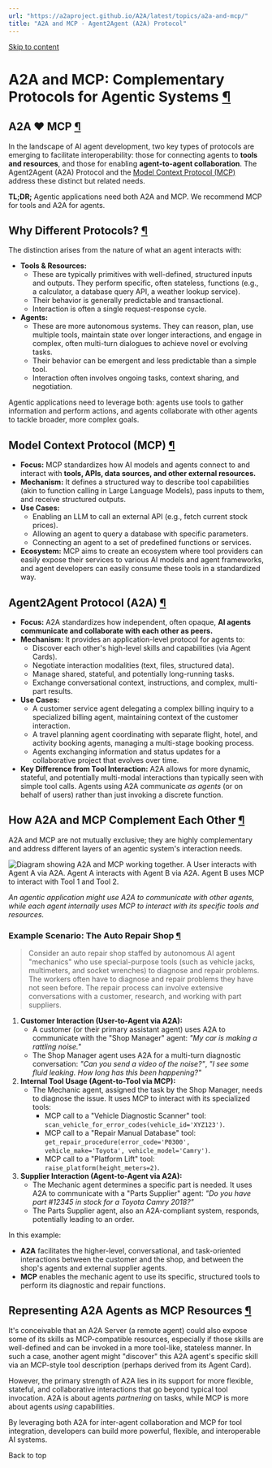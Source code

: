 ```yaml
---
url: "https://a2aproject.github.io/A2A/latest/topics/a2a-and-mcp/"
title: "A2A and MCP - Agent2Agent (A2A) Protocol"
---
```


[Skip to content](https://a2aproject.github.io/A2A/latest/topics/a2a-and-mcp/#a2a-and-mcp-complementary-protocols-for-agentic-systems)

# A2A and MCP: Complementary Protocols for Agentic Systems [¶](https://a2aproject.github.io/A2A/latest/topics/a2a-and-mcp/\#a2a-and-mcp-complementary-protocols-for-agentic-systems "Permanent link")

## A2A ❤️ MCP [¶](https://a2aproject.github.io/A2A/latest/topics/a2a-and-mcp/\#a2a-mcp "Permanent link")

In the landscape of AI agent development, two key types of protocols are emerging to facilitate interoperability: those for connecting agents to **tools and resources**, and those for enabling **agent-to-agent collaboration**. The Agent2Agent (A2A) Protocol and the [Model Context Protocol (MCP)](https://modelcontextprotocol.io/) address these distinct but related needs.

**TL;DR;** Agentic applications need both A2A and MCP. We recommend MCP for tools and A2A for agents.

## Why Different Protocols? [¶](https://a2aproject.github.io/A2A/latest/topics/a2a-and-mcp/\#why-different-protocols "Permanent link")

The distinction arises from the nature of what an agent interacts with:

- **Tools & Resources:**
  - These are typically primitives with well-defined, structured inputs and outputs. They perform specific, often stateless, functions (e.g., a calculator, a database query API, a weather lookup service).
  - Their behavior is generally predictable and transactional.
  - Interaction is often a single request-response cycle.
- **Agents:**
  - These are more autonomous systems. They can reason, plan, use multiple tools, maintain state over longer interactions, and engage in complex, often multi-turn dialogues to achieve novel or evolving tasks.
  - Their behavior can be emergent and less predictable than a simple tool.
  - Interaction often involves ongoing tasks, context sharing, and negotiation.

Agentic applications need to leverage both: agents use tools to gather information and perform actions, and agents collaborate with other agents to tackle broader, more complex goals.

## Model Context Protocol (MCP) [¶](https://a2aproject.github.io/A2A/latest/topics/a2a-and-mcp/\#model-context-protocol-mcp "Permanent link")

- **Focus:** MCP standardizes how AI models and agents connect to and interact with **tools, APIs, data sources, and other external resources.**
- **Mechanism:** It defines a structured way to describe tool capabilities (akin to function calling in Large Language Models), pass inputs to them, and receive structured outputs.
- **Use Cases:**
  - Enabling an LLM to call an external API (e.g., fetch current stock prices).
  - Allowing an agent to query a database with specific parameters.
  - Connecting an agent to a set of predefined functions or services.
- **Ecosystem:** MCP aims to create an ecosystem where tool providers can easily expose their services to various AI models and agent frameworks, and agent developers can easily consume these tools in a standardized way.

## Agent2Agent Protocol (A2A) [¶](https://a2aproject.github.io/A2A/latest/topics/a2a-and-mcp/\#agent2agent-protocol-a2a "Permanent link")

- **Focus:** A2A standardizes how independent, often opaque, **AI agents communicate and collaborate with each other as peers.**
- **Mechanism:** It provides an application-level protocol for agents to:
  - Discover each other's high-level skills and capabilities (via Agent Cards).
  - Negotiate interaction modalities (text, files, structured data).
  - Manage shared, stateful, and potentially long-running tasks.
  - Exchange conversational context, instructions, and complex, multi-part results.
- **Use Cases:**
  - A customer service agent delegating a complex billing inquiry to a specialized billing agent, maintaining context of the customer interaction.
  - A travel planning agent coordinating with separate flight, hotel, and activity booking agents, managing a multi-stage booking process.
  - Agents exchanging information and status updates for a collaborative project that evolves over time.
- **Key Difference from Tool Interaction:** A2A allows for more dynamic, stateful, and potentially multi-modal interactions than typically seen with simple tool calls. Agents using A2A communicate _as agents_ (or on behalf of users) rather than just invoking a discrete function.

## How A2A and MCP Complement Each Other [¶](https://a2aproject.github.io/A2A/latest/topics/a2a-and-mcp/\#how-a2a-and-mcp-complement-each-other "Permanent link")

A2A and MCP are not mutually exclusive; they are highly complementary and address different layers of an agentic system's interaction needs.

![Diagram showing A2A and MCP working together. A User interacts with Agent A via A2A. Agent A interacts with Agent B via A2A. Agent B uses MCP to interact with Tool 1 and Tool 2.](https://a2aproject.github.io/A2A/latest/assets/a2a-mcp.png)

_An agentic application might use A2A to communicate with other agents, while each agent internally uses MCP to interact with its specific tools and resources._

### Example Scenario: The Auto Repair Shop [¶](https://a2aproject.github.io/A2A/latest/topics/a2a-and-mcp/\#example-scenario-the-auto-repair-shop "Permanent link")

> Consider an auto repair shop staffed by autonomous AI agent "mechanics" who use special-purpose tools (such as vehicle jacks, multimeters, and socket wrenches) to diagnose and repair problems. The workers often have to diagnose and repair problems they have not seen before. The repair process can involve extensive conversations with a customer, research, and working with part suppliers.

1. **Customer Interaction (User-to-Agent via A2A):**
   - A customer (or their primary assistant agent) uses A2A to communicate with the "Shop Manager" agent: _"My car is making a rattling noise."_
   - The Shop Manager agent uses A2A for a multi-turn diagnostic conversation: _"Can you send a video of the noise?"_, _"I see some fluid leaking. How long has this been happening?"_
2. **Internal Tool Usage (Agent-to-Tool via MCP):**
   - The Mechanic agent, assigned the task by the Shop Manager, needs to diagnose the issue. It uses MCP to interact with its specialized tools:
     - MCP call to a "Vehicle Diagnostic Scanner" tool: `scan_vehicle_for_error_codes(vehicle_id='XYZ123')`.
     - MCP call to a "Repair Manual Database" tool: `get_repair_procedure(error_code='P0300', vehicle_make='Toyota', vehicle_model='Camry')`.
     - MCP call to a "Platform Lift" tool: `raise_platform(height_meters=2)`.
3. **Supplier Interaction (Agent-to-Agent via A2A):**
   - The Mechanic agent determines a specific part is needed. It uses A2A to communicate with a "Parts Supplier" agent: _"Do you have part #12345 in stock for a Toyota Camry 2018?"_
   - The Parts Supplier agent, also an A2A-compliant system, responds, potentially leading to an order.

In this example:

- **A2A** facilitates the higher-level, conversational, and task-oriented interactions between the customer and the shop, and between the shop's agents and external supplier agents.
- **MCP** enables the mechanic agent to use its specific, structured tools to perform its diagnostic and repair functions.

## Representing A2A Agents as MCP Resources [¶](https://a2aproject.github.io/A2A/latest/topics/a2a-and-mcp/\#representing-a2a-agents-as-mcp-resources "Permanent link")

It's conceivable that an A2A Server (a remote agent) could also expose some of its skills as MCP-compatible resources, especially if those skills are well-defined and can be invoked in a more tool-like, stateless manner. In such a case, another agent might "discover" this A2A agent's specific skill via an MCP-style tool description (perhaps derived from its Agent Card).

However, the primary strength of A2A lies in its support for more flexible, stateful, and collaborative interactions that go beyond typical tool invocation. A2A is about agents _partnering_ on tasks, while MCP is more about agents _using_ capabilities.

By leveraging both A2A for inter-agent collaboration and MCP for tool integration, developers can build more powerful, flexible, and interoperable AI systems.

Back to top
